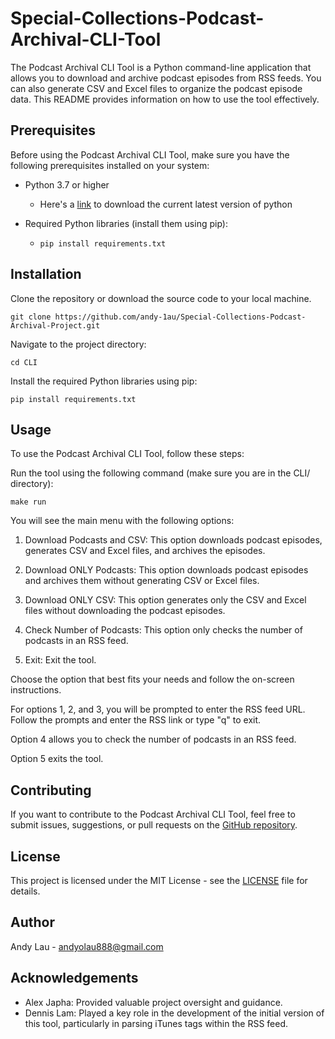 # Special-Collections-Podcast-Archival-CLI-Tool
The Podcast Archival CLI Tool is a Python command-line application that allows you to download and archive podcast episodes from RSS feeds. You can also generate CSV and Excel files to organize the podcast episode data. This README provides information on how to use the tool effectively.

## Prerequisites
Before using the Podcast Archival CLI Tool, make sure you have the following prerequisites installed on your system:

- Python 3.7 or higher 
  - Here's a [link](https://www.python.org/downloads/) to download the current latest version of python
- Required Python libraries (install them using pip): 
  
  - ```pip install requirements.txt```

## Installation 
Clone the repository or download the source code to your local machine.
```commandline
git clone https://github.com/andy-1au/Special-Collections-Podcast-Archival-Project.git
```
Navigate to the project directory:
```commandline
cd CLI
```
Install the required Python libraries using pip: 
```commandline
pip install requirements.txt
```

## Usage
To use the Podcast Archival CLI Tool, follow these steps:

Run the tool using the following command (make sure you are in the CLI/ directory): 
```commandline
make run
```

You will see the main menu with the following options:

1. Download Podcasts and CSV: This option downloads podcast episodes, generates CSV and Excel files, and archives the episodes.

2. Download ONLY Podcasts: This option downloads podcast episodes and archives them without generating CSV or Excel files.

3. Download ONLY CSV: This option generates only the CSV and Excel files without downloading the podcast episodes.

4. Check Number of Podcasts: This option only checks the number of podcasts in an RSS feed.

5. Exit: Exit the tool.

Choose the option that best fits your needs and follow the on-screen instructions.

For options 1, 2, and 3, you will be prompted to enter the RSS feed URL. Follow the prompts and enter the RSS link or type "q" to exit.

Option 4 allows you to check the number of podcasts in an RSS feed.

Option 5 exits the tool.

## Contributing
If you want to contribute to the Podcast Archival CLI Tool, feel free to submit issues, suggestions, or pull 
requests on the [GitHub repository](https://github.com/andy-1au/Special-Collections-Podcast-Archival-Project).

## License 
This project is licensed under the MIT License - see the [LICENSE](https://github.com/andy-1au/Special-Collections-Podcast-Archival-Project/blob/main/LICENSE) file for details.

## Author
Andy Lau - andyolau888@gmail.com

## Acknowledgements
- Alex Japha: Provided valuable project oversight and guidance. 
- Dennis Lam: Played a key role in the development of the initial version of this tool, particularly in parsing iTunes 
tags within the RSS feed.